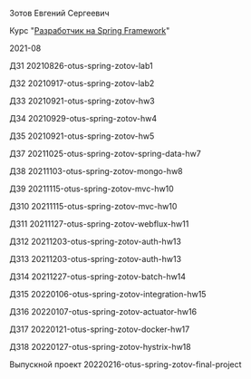 Зотов Евгений Сергеевич

Курс "[Разработчик на Spring Framework](https://otus.ru/lessons/javaspring/)"

2021-08


ДЗ1 20210826-otus-spring-zotov-lab1

ДЗ2 20210917-otus-spring-zotov-lab2

ДЗ3 20210921-otus-spring-zotov-hw3

ДЗ4 20210929-otus-spring-zotov-hw4

ДЗ5 20210921-otus-spring-zotov-hw5

ДЗ7 20211025-otus-spring-zotov-spring-data-hw7

ДЗ8 20211103-otus-spring-zotov-mongo-hw8

ДЗ9 20211115-otus-spring-zotov-mvc-hw10

ДЗ10 20211115-otus-spring-zotov-mvc-hw10

ДЗ11 20211127-otus-spring-zotov-webflux-hw11

ДЗ12 20211203-otus-spring-zotov-auth-hw13

ДЗ13 20211203-otus-spring-zotov-auth-hw13

ДЗ14 20211227-otus-spring-zotov-batch-hw14

ДЗ15 20220106-otus-spring-zotov-integration-hw15

ДЗ16 20220107-otus-spring-zotov-actuator-hw16

ДЗ17 20220121-otus-spring-zotov-docker-hw17

ДЗ18 20220127-otus-spring-zotov-hystrix-hw18

Выпускной проект 20220216-otus-spring-zotov-final-project
